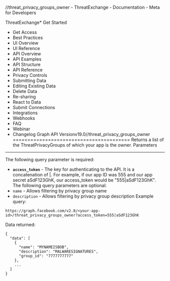 /<app-id>/threat\_privacy\_groups\_owner - ThreatExchange - Documentation - Meta for Developers

ThreatExchange* Get Started
* Get Access
* Best Practices
* UI Overview
* UI Reference
* API Overview
* API Examples
* API Structure
* API Reference
* Privacy Controls
* Submitting Data
* Editing Existing Data
* Delete Data
* Re-sharing
* React to Data
* Submit Connections
* Integrations
* Webhooks
* FAQ
* Webinar
* Changelog
Graph API Versionv19.0/<app-id>/threat\_privacy\_groups\_owner
========================================
Returns a list of the ThreatPrivacyGroups of which your app is the owner.
Parameters
----------
The following query parameter is required:
* **`access_token`** - The key for authenticating to the API. It is a concatenation of <your-app-id>|<your-app-secret>. For example, if our app ID was 555 and our app secret aSdF123GhK, our access\_token would be "555|aSdF123GhK".
The following query parameters are optional:
* `name` - Allows filtering by privacy group name
* `description` - Allows filtering by privacy group description
Example query:

```
https://graph.facebook.com/v2.8/<your-app-id>/threat_privacy_groups_owner?access_token=555|aSdF123GhK
```
Data returned:

```
{
  "data": [
    {
      "name": "MYNAMEISBOB",
      "description": "MALWARESIGNATURES",
      "group_id": "7777777777"
    },
    ...
  ]
}
```